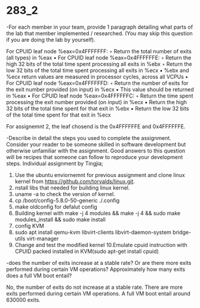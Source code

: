 # 283_2

-For each member in your team, provide 1 paragraph detailing what parts of the lab that member implemented / researched. (You may skip this question if you are doing the lab by yourself).

For CPUID leaf node %eax=0x4FFFFFFF:
◦ Return the total number of exits (all types) in %eax
• For CPUID leaf node %eax=0x4FFFFFFE:
◦ Return the high 32 bits of the total time spent processing all exits in %ebx
◦ Return the low 32 bits of the total time spent processing all exits in %ecx
▪ %ebx and %ecx return values are measured in processor cycles, across all VCPUs
• For CPUID leaf node %eax=0x4FFFFFFD:
◦ Return the number of exits for the exit number provided (on input) in %ecx
▪ This value should be returned in %eax
• For CPUID leaf node %eax=0x4FFFFFFC:
◦ Return the time spent processing the exit number provided (on input) in %ecx
▪ Return the high 32 bits of the total time spent for that exit in %ebx
▪ Return the low 32 bits of the total time spent for that exit in %ecx

For assignemnt 2, the leaf chosend is the 0x4FFFFFFE and 0x4FFFFFFE.

-Describe in detail the steps you used to complete the assignment. Consider your reader to be someone skilled in software development but otherwise unfamiliar with the assignment. Good answers to this question will be recipes that someone can follow to reproduce your development steps.
Individual assignment by Tingjia;

1. Use the ubuntu enviornemnt for previous assignment and clone linux kernel from https://github.com/torvalds/linux.git.
2. nstall libs that needed for building linux kernel.
3. uname -a to check the version of kernel.
4. cp /boot/config-5.8.0-50-generic ./.config
5. make oldconfig for defalut config
6. Building kernel with make -j 4 modules && make -j 4 && sudo make modules_install && sudo make install
7. config KVM
8. sudo apt install qemu-kvm libvirt-clients libvirt-daemon-system bridge-utils virt-manager
9. Change and test the modified kernel
10.Emulate cpuid instruction with CPUID packed installed in KVM(sudo apt-get install cpuid)

-does the number of exits increase at a stable rate? Or are there more exits performed during certain VM operations? Approximately how many exits does a full VM boot entail?

No, the number of exits do not increase at a stable rate. There are more exits performed during certain VM operations. A full VM boot entail around 630000 exits.
